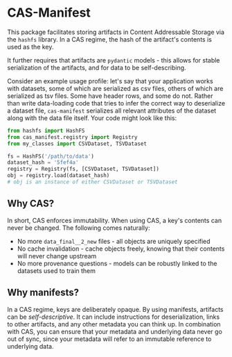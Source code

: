 # CAS-Manifest

This package facilitates storing artifacts in Content Addressable Storage via the `hashfs` library. In a CAS regime, the hash of the artifact's contents is used as the key.

It further requires that artifacts are `pydantic` models - this allows for stable serialization of the artifacts, and for data to be self-describing.

Consider an example usage profile: let's say that your application works with datasets, some of which are serialized as csv files, others of which are serialized as tsv files. Some have header rows, and some do not. Rather than write data-loading code that tries to infer the correct way to deserialize a dataset file, `cas-manifest` serializes all relevant
attributes of the dataset along with the data file itself. Your code might look like this:
```python
from hashfs import HashFS
from cas_manifest.registry import Registry
from my_classes import CSVDataset, TSVDataset

fs = HashFS('/path/to/data')
dataset_hash = '5fef4a'
registry = Registry(fs, [CSVDataset, TSVDataset])
obj = registry.load(dataset_hash)
# obj is an instance of either CSVDataset or TSVDataset
```

## Why CAS?

In short, CAS enforces immutability. When using CAS, a key's contents can never be changed. The following comes naturally:
* No more `data_final__2_new` files - all objects are uniquely specified
* No cache invalidation - cache objects freely, knowing that their contents will never change upstream
* No more provenance questions - models can be robustly linked to the datasets used to train them

## Why manifests?

In a CAS regime, keys are deliberately opaque. By using manifests, artifacts can be _self-descriptive_. It can include instructions for deserialization, links to other artifacts, and any other metadata you can think up. In combination with CAS, you can ensure that your metadata and underlying data never go out of sync, since your metadata will refer to an immutable reference to underlying data.
